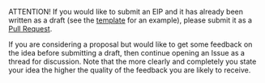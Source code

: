 
ATTENTION! If you would like to submit an EIP and it has already been written as a draft (see the [template](https://github.com/nori-dot-eco/NIPs/blob/master/nip-X.md) for an example), please submit it as a [Pull Request](https://github.com/Nori/NIPs/pulls).

If you are considering a proposal but would like to get some feedback on the idea before submitting a draft, then continue opening an Issue as a thread for discussion.  Note that the more clearly and completely you state your idea the higher the quality of the feedback you are likely to receive.
